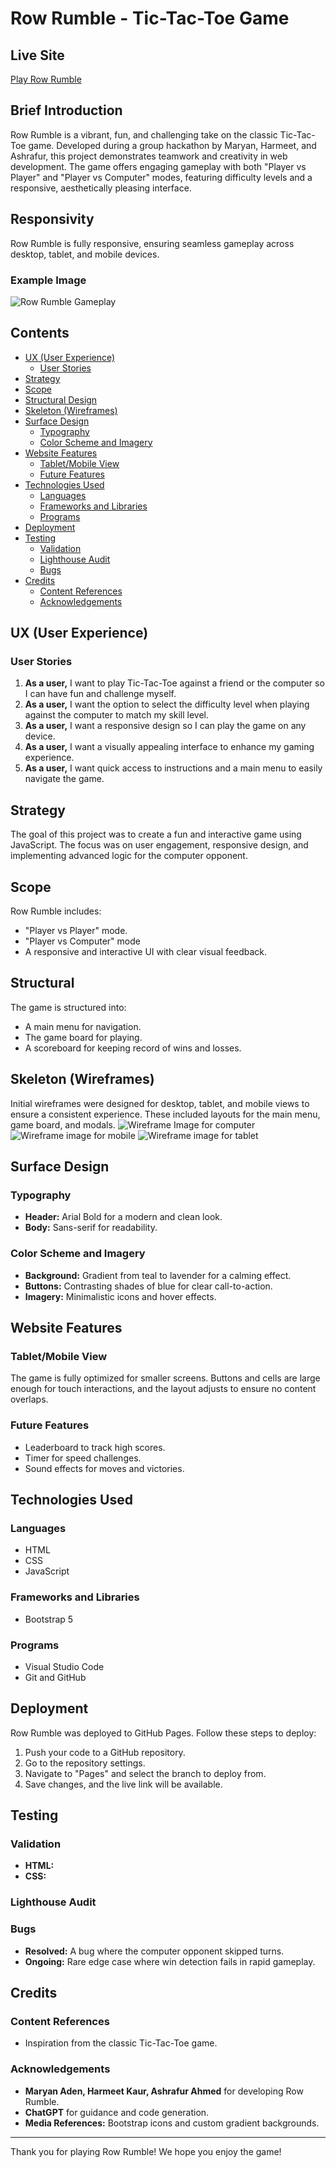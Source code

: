 # Row Rumble - Tic-Tac-Toe Game

## Live Site
[Play Row Rumble](https://harmeetkaur13.github.io/TicTacToe/)

## Brief Introduction
Row Rumble is a vibrant, fun, and challenging take on the classic Tic-Tac-Toe game. Developed during a group hackathon by Maryan, Harmeet, and Ashrafur, this project demonstrates teamwork and creativity in web development. The game offers engaging gameplay with both "Player vs Player" and "Player vs Computer" modes, featuring difficulty levels and a responsive, aesthetically pleasing interface.

## Responsivity
Row Rumble is fully responsive, ensuring seamless gameplay across desktop, tablet, and mobile devices.

### Example Image
![Row Rumble Gameplay](assets/images/example.png)

## Contents
- [UX (User Experience)](#ux-user-experience)
  - [User Stories](#user-stories)
- [Strategy](#strategy)
- [Scope](#scope)
- [Structural Design](#structural)
- [Skeleton (Wireframes)](#skeleton-wireframes)
- [Surface Design](#surface-design)
  - [Typography](#typography)
  - [Color Scheme and Imagery](#color-scheme-and-imagery)
- [Website Features](#website-features)
  - [Tablet/Mobile View](#tablet-mobile-view)
  - [Future Features](#future-features)
- [Technologies Used](#technologies-used)
  - [Languages](#languages)
  - [Frameworks and Libraries](#frameworks-and-libraries)
  - [Programs](#programs)
- [Deployment](#deployment)
- [Testing](#testing)
  - [Validation](#validation)
  - [Lighthouse Audit](#lighthouse-audit)
  - [Bugs](#bugs)
- [Credits](#credits)
  - [Content References](#content-references)
  - [Acknowledgements](#acknowledgements)

## UX (User Experience)

### User Stories
1. **As a user,** I want to play Tic-Tac-Toe against a friend or the computer so I can have fun and challenge myself.
2. **As a user,** I want the option to select the difficulty level when playing against the computer to match my skill level.
3. **As a user,** I want a responsive design so I can play the game on any device.
4. **As a user,** I want a visually appealing interface to enhance my gaming experience.
5. **As a user,** I want quick access to instructions and a main menu to easily navigate the game.

## Strategy
The goal of this project was to create a fun and interactive game using JavaScript. The focus was on user engagement, responsive design, and implementing advanced logic for the computer opponent.

## Scope
Row Rumble includes:
- "Player vs Player" mode.
- "Player vs Computer" mode
- A responsive and interactive UI with clear visual feedback.

## Structural
The game is structured into:
- A main menu for navigation.
- The game board for playing.
- A scoreboard for keeping record of wins and losses.

## Skeleton (Wireframes)
Initial wireframes were designed for desktop, tablet, and mobile views to ensure a consistent experience. These included layouts for the main menu, game board, and modals.
![Wireframe Image for computer](assets/images/Wireframe%20-%20Computer.png)
![Wireframe image for mobile](assets/images/Wireframe%20-%20Mobile.png)
![Wireframe image for tablet](assets/images/Wireframe%20-%20Tablet.png)

## Surface Design

### Typography
- **Header:** Arial Bold for a modern and clean look.
- **Body:** Sans-serif for readability.

### Color Scheme and Imagery
- **Background:** Gradient from teal to lavender for a calming effect.
- **Buttons:** Contrasting shades of blue for clear call-to-action.
- **Imagery:** Minimalistic icons and hover effects.

## Website Features

### Tablet/Mobile View
The game is fully optimized for smaller screens. Buttons and cells are large enough for touch interactions, and the layout adjusts to ensure no content overlaps.

### Future Features
- Leaderboard to track high scores.
- Timer for speed challenges.
- Sound effects for moves and victories.

## Technologies Used

### Languages
- HTML
- CSS
- JavaScript

### Frameworks and Libraries
- Bootstrap 5

### Programs
- Visual Studio Code
- Git and GitHub

## Deployment
Row Rumble was deployed to GitHub Pages. Follow these steps to deploy:
1. Push your code to a GitHub repository.
2. Go to the repository settings.
3. Navigate to "Pages" and select the branch to deploy from.
4. Save changes, and the live link will be available.

## Testing

### Validation
- **HTML:** 
- **CSS:**

### Lighthouse Audit

### Bugs
- **Resolved:** A bug where the computer opponent skipped turns.
- **Ongoing:** Rare edge case where win detection fails in rapid gameplay.

## Credits

### Content References
- Inspiration from the classic Tic-Tac-Toe game.

### Acknowledgements
- **Maryan Aden, Harmeet Kaur, Ashrafur Ahmed** for developing Row Rumble.
- **ChatGPT** for guidance and code generation.
- **Media References:** Bootstrap icons and custom gradient backgrounds.

---
Thank you for playing Row Rumble! We hope you enjoy the game!

